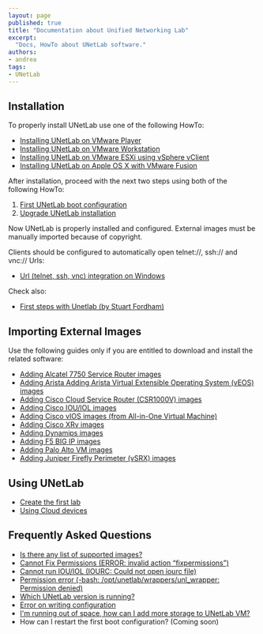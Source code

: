 ```yaml
---
layout: page
published: true
title: "Documentation about Unified Networking Lab"
excerpt:
  "Docs, HowTo about UNetLab software."
authors:
- andrea
tags:
- UNetLab
---
```

## Installation

To properly install UNetLab use one of the following HowTo:

* <a title="Installing UNetLab on VMware Player" href="/2014/10/installing-unetlab-on-vmware-player/">Installing UNetLab on VMware Player</a>
* <a title="Installing UNetLab on VMware Workstation" href="/2014/10/installing-unetlab-on-vmware-workstation/">Installing UNetLab on VMware Workstation</a>
* <a title="Installing UNetLab on VMware ESXi using vSphere vClient" href="/2014/10/installing-unetlab-on-vmware-esxi-using-vsphere-2/">Installing UNetLab on VMware ESXi using vSphere vClient</a>
* <a title="Installing UNetLab on Apple OS X with VMware Fusion" href="/2014/11/installing-unetlab-on-apple-os-x-with-vmware-fusion/">Installing UNetLab on Apple OS X with VMware Fusion</a>

After installation, proceed with the next two steps using both of the following HowTo:

1. <a title="First UNetLab boot configuration" href="/2014/11/first-unetlab-boot-configuration/">First UNetLab boot configuration</a>
2. <a title="Upgrade UNetLab installation" href="/2014/11/upgrade-unetlab-installation/">Upgrade UNetLab installation</a>

Now UNetLab is properly installed and configured. External images must be manually imported because of copyright.

Clients should be configured to automatically open telnet://, ssh:// and vnc:// Urls:

* <a title="Url (telnet, ssh, vnc) integration on Windows" href="/2015/03/url-telnet-ssh-vnc-integration-on-windows/">Url (telnet, ssh, vnc) integration on Windows</a>

Check also:

* <a title="First steps with Unetlab (by Stuart Fordham)" href="http://www.802101.com/2015/02/first-steps-with-unetlab.html">First steps with Unetlab (by Stuart Fordham)</a>

## Importing External Images

Use the following guides only if you are entitled to download and install the related software:

* <a title="Adding Alcatel 7750 Service Router images" href="/2014/11/adding-alcatel-7750-service-router-images/">Adding Alcatel 7750 Service Router images</a>
* <a title="Adding Arista Virtual Extensible Operating System (vEOS) images" href="/2014/11/adding-arista-virtual-extensible-operating-system-veos/">Adding Arista Adding Arista Virtual Extensible Operating System (vEOS) images</a>
* <a title="Adding Cisco Cloud Service Router (CSR1000V) images" href="/2014/11/adding-cisco-cloud-service-router-csr1000v-images/">Adding Cisco Cloud Service Router (CSR1000V) images</a>
* <a title="Adding Cisco IOU/IOL images" href="/2014/11/adding-cisco-iouiol-images/">Adding Cisco IOU/IOL images</a>
* <a title="Adding Cisco vIOS images (from All-in-One Virtual Machine)" href="/2014/11/adding-cisco-vios-images-from-all-in-one-virtual-machine/">Adding Cisco vIOS images (from All-in-One Virtual Machine)</a>
* <a title="Adding Cisco XRv images" href="/2014/11/adding-cisco-xrv-images/">Adding Cisco XRv images</a>
* <a title="Adding Dynamips images" href="/2014/11/adding-dynamips-images/">Adding Dynamips images</a>
* <a title="Adding F5 BIG-IP images" href="/2014/12/adding-f5-big-ip-images/">Adding F5 BIG IP images</a>
* <a title="Adding Palo Alto VM-100 images" href="/2014/12/adding-palo-alto-vm-100-images/">Adding Palo Alto VM images</a>
* <a title="Adding Juniper Firefly Perimeter (vSRX) images" href="/2014/11/juniper-firefly-perimeter-vsrx/">Adding Juniper Firefly Perimeter (vSRX) images</a>

## Using UNetLab

* <a title="Create the first lab" href="/2014/11/create-the-first-lab/">Create the first lab</a>
* <a title="Using Cloud devices" href="/2014/11/using-cloud-devices/">Using Cloud devices</a>

## Frequently Asked Questions

* <a title="List of supported images" href="/documentation/supported-images/">Is there any list of supported images?</a>
* <a title="Cannot Fix Permissions (ERROR: invalid action &ldquo;fixpermissions&rdquo;)" href="/2014/11/cannot-fix-permissions-error-invalid-action-fixpermissions/">Cannot Fix Permissions (ERROR: invalid action &ldquo;fixpermissions&rdquo;)</a>
* <a title="Cannot run IOU/IOL (IOURC: Could not open iourc file)" href="/2014/11/cannot-run-iouiol-iourc-could-not-open-iourc-file/">Cannot run IOU/IOL (IOURC: Could not open iourc file)</a>
* <a title="Permission error (-bash: /opt/unetlab/wrappers/unl_wrapper: Permission denied)" href="/2014/11/permission-error-bash-optunetlabwrappersunl_wrapper-permission-denied/">Permission error (-bash: /opt/unetlab/wrappers/unl_wrapper: Permission denied)</a>
* <a title="Which UNetLab version is running?" href="/2014/11/which-unetlab-version-is-running/">Which UNetLab version is running?</a>
* <a title="Error on writing configuration" href="/2014/11/error-on-writing-configuration/">Error on writing configuration</a>
* <a title="I&rsquo;m running out of space, how can I add more storage to UNetLab VM?" href="/2015/01/im-running-out-of-space-how-can-i-add-more-storage-to-unetlab-vm/">I'm running out of space, how can I add more storage to UNetLab VM?</a>
* How can I restart the first boot configuration? (Coming soon)
